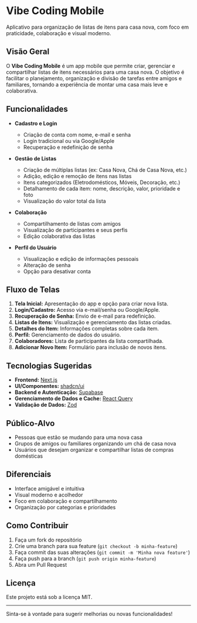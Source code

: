 # Vibe Coding Mobile

Aplicativo para organização de listas de itens para casa nova, com foco em praticidade, colaboração e visual moderno.

## Visão Geral

O **Vibe Coding Mobile** é um app mobile que permite criar, gerenciar e compartilhar listas de itens necessários para uma casa nova. O objetivo é facilitar o planejamento, organização e divisão de tarefas entre amigos e familiares, tornando a experiência de montar uma casa mais leve e colaborativa.

## Funcionalidades

- **Cadastro e Login**
  - Criação de conta com nome, e-mail e senha
  - Login tradicional ou via Google/Apple
  - Recuperação e redefinição de senha

- **Gestão de Listas**
  - Criação de múltiplas listas (ex: Casa Nova, Chá de Casa Nova, etc.)
  - Adição, edição e remoção de itens nas listas
  - Itens categorizados (Eletrodomésticos, Móveis, Decoração, etc.)
  - Detalhamento de cada item: nome, descrição, valor, prioridade e foto
  - Visualização do valor total da lista

- **Colaboração**
  - Compartilhamento de listas com amigos
  - Visualização de participantes e seus perfis
  - Edição colaborativa das listas

- **Perfil do Usuário**
  - Visualização e edição de informações pessoais
  - Alteração de senha
  - Opção para desativar conta

## Fluxo de Telas

1. **Tela Inicial:** Apresentação do app e opção para criar nova lista.
2. **Login/Cadastro:** Acesso via e-mail/senha ou Google/Apple.
3. **Recuperação de Senha:** Envio de e-mail para redefinição.
4. **Listas de Itens:** Visualização e gerenciamento das listas criadas.
5. **Detalhes do Item:** Informações completas sobre cada item.
6. **Perfil:** Gerenciamento de dados do usuário.
7. **Colaboradores:** Lista de participantes da lista compartilhada.
8. **Adicionar Novo Item:** Formulário para inclusão de novos itens.

## Tecnologias Sugeridas

- **Frontend:** [Next.js](https://nextjs.org/)
- **UI/Componentes:** [shadcn/ui](https://ui.shadcn.com/)
- **Backend e Autenticação:** [Supabase](https://supabase.com/)
- **Gerenciamento de Dados e Cache:** [React Query](https://tanstack.com/query/latest)
- **Validação de Dados:** [Zod](https://zod.dev/)

## Público-Alvo

- Pessoas que estão se mudando para uma nova casa
- Grupos de amigos ou familiares organizando um chá de casa nova
- Usuários que desejam organizar e compartilhar listas de compras domésticas

## Diferenciais

- Interface amigável e intuitiva
- Visual moderno e acolhedor
- Foco em colaboração e compartilhamento
- Organização por categorias e prioridades

## Como Contribuir

1. Faça um fork do repositório
2. Crie uma branch para sua feature (`git checkout -b minha-feature`)
3. Faça commit das suas alterações (`git commit -m 'Minha nova feature'`)
4. Faça push para a branch (`git push origin minha-feature`)
5. Abra um Pull Request

## Licença

Este projeto está sob a licença MIT.

---

Sinta-se à vontade para sugerir melhorias ou novas funcionalidades!